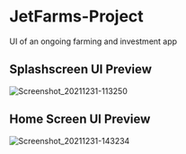 # JetFarms-Project
UI of an ongoing farming and investment app
<h2>Splashscreen UI Preview</h2>

![Screenshot_20211231-113250](https://user-images.githubusercontent.com/52779676/147836024-41d67eb1-6b43-47ad-81d8-a59ad9ab78b1.png)

<h2>Home Screen UI Preview</h2>

![Screenshot_20211231-143234](https://user-images.githubusercontent.com/52779676/147836099-5f5aaaa0-a815-48bf-aca5-3ecab0b2aa13.png)
